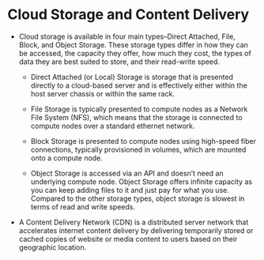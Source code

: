 # **Cloud Storage and Content Delivery**



- Cloud storage is available in four main types–Direct Attached, File, Block, and Object Storage. These storage types differ in how they can be accessed, the capacity they offer, how much they cost, the types of data they are best suited to store, and their read-write speed.



   - Direct Attached (or Local) Storage is storage that is presented directly to a cloud-based server and is effectively either within the host server chassis or within the same rack.



   - File Storage is typically presented to compute nodes as a Network File System (NFS), which means that the storage is connected to compute nodes over a standard ethernet network.



   - Block Storage is presented to compute nodes using high-speed fiber connections, typically provisioned in volumes, which are mounted onto a compute node.  



   - Object Storage is accessed via an API and doesn’t need an underlying compute node. Object Storage offers infinite capacity as you can keep adding files to it and just pay for what you use. Compared to the other storage types, object storage is slowest in terms of read and write speeds. 



- A Content Delivery Network (CDN) is a distributed server network that accelerates internet content delivery by delivering temporarily stored or cached copies of website or media content to users based on their geographic location. 
